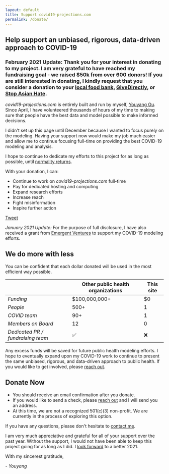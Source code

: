 ```yaml
---
layout: default
title: Support covid19-projections.com
permalink: /donate/
---
```

## Help support an unbiased, rigorous, data-driven approach to COVID-19

### **February 2021 Update:** Thank you for your interest in donating to my project. I am very grateful to have reached my fundraising goal - we raised $50k from over 600 donors! If you are still interested in donating, I kindly request that you consider a donation to your [local food bank](https://www.feedingamerica.org/find-your-local-foodbank), [GiveDirectly](https://www.givedirectly.org/), or [Stop Asian Hate](https://donate.givedirect.org/?cid=14711).

*covid19-projections.com* is entirely built and run by myself, [Youyang Gu](https://youyanggu.com). Since April, I have volunteered thousands of hours of my time to making sure that people have the best data and model possible to make informed decisions.

I didn't set up this page until December because I wanted to focus purely on the modeling. Having your support now would make my job much easier and allow me to continue focusing full-time on providing the best COVID-19 modeling and analysis.

I hope to continue to dedicate my efforts to this project for as long as possible, until [normality returns](/path-to-herd-immunity).

With your donation, I can:

- Continue to work on *covid19-projections.com* full-time
- Pay for dedicated hosting and computing
- Expand research efforts
- Increase reach
- Fight misinformation
- Inspire further action

<a href="https://twitter.com/share?ref_src=twsrc%5Etfw" class="twitter-share-button" data-size="large" data-text="Help support an unbiased, rigorous, data-driven approach to COVID-19:" data-url="https://covid19-projections.com/donate" data-via="youyanggu" data-related="" data-show-count="false">Tweet</a><script async src="https://platform.twitter.com/widgets.js" charset="utf-8"></script>

*January 2021 Update:* For the purpose of full disclosure, I have also received a grant from [Emergent Ventures](https://www.mercatus.org/emergent-ventures) to support my COVID-19 modeling efforts.

## We do more with less

You can be confident that each dollar donated will be used in the most efficient way possible.

| | Other public health organizations | This site | 
| --- | --- | --- |
| *Funding* | $100,000,000+ | $0 |
| *People* | 500+ | 1 |
| *COVID team* | 90+ | 1 |
| *Members on Board* | 12 | 0 |
| *Dedicated PR / fundraising team* | ✅ | ❌ |

Any excess funds will be saved for future public health modeling efforts. I hope to eventually expand upon my COVID-19 work to continue to present the same unbiased, rigorous, and data-driven approach to public health. If you would like to get involved, please [reach out](https://youyanggu.com/contact).

## Donate Now

- You should receive an email confirmation after you donate.
- If you would like to send a check, please [reach out](/contact) and I will send you an address.
- At this time, we are not a recognized 501(c)(3) non-profit. We are currently in the process of exploring this option.

If you have any questions, please don't hesitate to [contact me](/contact).

I am very much appreciative and grateful for all of your support over the past year. Without the support, I would not have been able to keep this project going for as long as I did. I [look forward](https://youyanggu.com/blog/a-dose-of-optimism) to a better 2021.

With my sincerest gratitude,

\- *Youyang*
